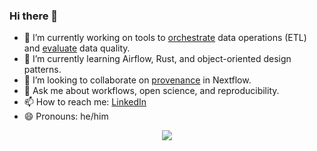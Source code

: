 ### Hi there 👋

- 🔭 I’m currently working on tools to [orchestrate](https://github.com/Sage-Bionetworks-Workflows/py-orca) data operations (ETL) and [evaluate](https://github.com/Sage-Bionetworks-Workflows/py-dcqc) data quality.
- 🌱 I’m currently learning Airflow, Rust, and object-oriented design patterns.
- 👯 I’m looking to collaborate on [provenance](https://github.com/Sage-Bionetworks-Workflows/nf-prov) in Nextflow.
- 💬 Ask me about workflows, open science, and reproducibility.
- 📫 How to reach me: [LinkedIn](https://www.linkedin.com/in/brunograndephd/)
- 😄 Pronouns: he/him

<p align='center'> 
<img src="https://github-readme-stats.vercel.app/api?username=brunograndephd&theme=solarized-dark&show_icons=true" />
</p>
